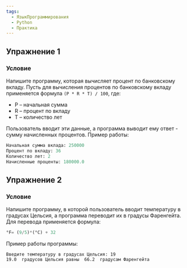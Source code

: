 ```yaml
---
tags:
  - ЯзыкПрограммирования
  - Python
  - Практика
---
```

## Упражнение 1
### Условие

Напишите программу, которая вычисляет процент по банковскому вкладу. Пусть для вычисления процентов по банковскому вкладу применяется формула `(P * R * T) / 100`, где:

- P – начальная сумма
- R – процент по вкладу
- T – количество лет

Пользователь вводит эти данные, а программа выводит ему ответ - сумму начисленных процентов. Пример работы:

```python
Начальная сумма вклада: 250000
Процент по вкладу: 36
Количество лет: 2
Начисленные проценты: 180000.0
```

## Упражнение 2

### Условие

Напишите программу, в которой пользователь вводит температуру в градусах Цельсия, а программа переводит их в градусы Фаренгейта. Для перевода применяется формула:

```python
°F= (9/5)*(°C) + 32
```

Пример работы программы:

```
Введите температуру в градусах Цельсия: 19
19.0  градусов Цельсия равны  66.2  градусам Фаренгейта
```